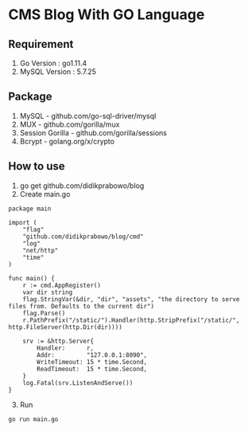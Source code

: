 # CMS Blog With GO Language

## Requirement
1. Go Version : go1.11.4
2. MySQL Version : 5.7.25
## Package
1. MySQL - github.com/go-sql-driver/mysql
2. MUX - github.com/gorilla/mux
3. Session Gorilla - github.com/gorilla/sessions
4. Bcrypt - golang.org/x/crypto

## How to use
1. go get github.com/didikprabowo/blog
3. Create main.go
```
package main

import (
	"flag"
	"github.com/didikprabowo/blog/cmd"
	"log"
	"net/http"
	"time"
)

func main() {
	r := cmd.AppRegister()
	var dir string
	flag.StringVar(&dir, "dir", "assets", "the directory to serve files from. Defaults to the current dir")
	flag.Parse()
	r.PathPrefix("/static/").Handler(http.StripPrefix("/static/", http.FileServer(http.Dir(dir))))

	srv := &http.Server{
		Handler:      r,
		Addr:         "127.0.0.1:8090",
		WriteTimeout: 15 * time.Second,
		ReadTimeout:  15 * time.Second,
	}
	log.Fatal(srv.ListenAndServe())
}

```
3. Run 
```
go run main.go
```